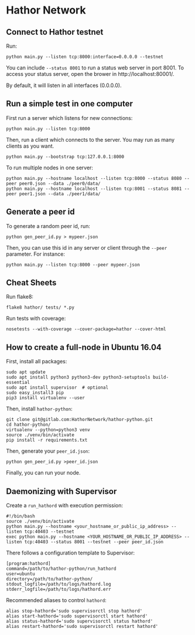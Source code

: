 Hathor Network
==============

Connect to Hathor testnet
------

Run:

    python main.py --listen tcp:8000:interface=0.0.0.0 --testnet

You can include `--status 8001` to run a status web server in port 8001. To access your
status server, open the brower in http://localhost:80001/.

By default, it will listen in all interfaces (0.0.0.0).



Run a simple test in one computer
------

First run a server which listens for new connections:

    python main.py --listen tcp:8000

Then, run a client which connects to the server. You may run as many clients as you want.

    python main.py --bootstrap tcp:127.0.0.1:8000

To run multiple nodes in one server:

	python main.py --hostname localhost --listen tcp:8000 --status 8080 --peer peer0.json --data ./peer0/data/
	python main.py --hostname localhost --listen tcp:8001 --status 8081 --peer peer1.json --data ./peer1/data/


Generate a peer id
------

To generate a random peer id, run:

    python gen_peer_id.py > mypeer.json

Then, you can use this id in any server or client through the `--peer` parameter. For instance:

    python main.py --listen tcp:8000 --peer mypeer.json



Cheat Sheets
------

Run flake8:

    flake8 hathor/ tests/ *.py

Run tests with coverage:

	nosetests --with-coverage --cover-package=hathor --cover-html



How to create a full-node in Ubuntu 16.04
------

First, install all packages:

    sudo apt update
    sudo apt install python3 python3-dev python3-setuptools build-essential
    sudo apt install supervisor  # optional
    sudo easy_install3 pip
    pip3 install virtualenv --user

Then, install `hathor-python`:

    git clone git@gitlab.com:HathorNetwork/hathor-python.git
    cd hathor-python/
    virtualenv --python=python3 venv
    source ./venv/bin/activate
    pip install -r requirements.txt

Then, generate your `peer_id.json`:

    python gen_peer_id.py >peer_id.json

Finally, you can run your node.



Daemonizing with Supervisor
------

Create a `run_hathord` with execution permission:

    #!/bin/bash
    source ./venv/bin/activate
    python main.py --hostname <your_hostname_or_public_ip_address> --listen tcp:40403 --testnet
    exec python main.py --hostname <YOUR_HOSTNAME_OR_PUBLIC_IP_ADDRESS> --listen tcp:40403 --status 8001 --testnet --peer peer_id.json

There follows a configuration template to Supervisor:

    [program:hathord]
    command=/path/to/hathor-python/run_hathord
    user=ubuntu
    directory=/path/to/hathor-python/
    stdout_logfile=/path/to/logs/hathord.log
    stderr_logfile=/path/to/logs/hathord.err

Recommended aliases to control `hathord`:

    alias stop-hathord='sudo supervisorctl stop hathord'
    alias start-hathord='sudo supervisorctl start hathord'
    alias status-hathord='sudo supervisorctl status hathord'
    alias restart-hathord='sudo supervisorctl restart hathord'
